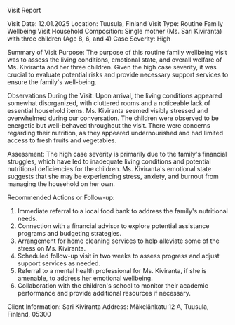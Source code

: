  Visit Report

Visit Date: 12.01.2025
Location: Tuusula, Finland
Visit Type: Routine Family Wellbeing Visit
Household Composition: Single mother (Ms. Sari Kiviranta) with three children (Age 8, 6, and 4)
Case Severity: High

Summary of Visit Purpose:
The purpose of this routine family wellbeing visit was to assess the living conditions, emotional state, and overall welfare of Ms. Kiviranta and her three children. Given the high case severity, it was crucial to evaluate potential risks and provide necessary support services to ensure the family's well-being.

Observations During the Visit:
Upon arrival, the living conditions appeared somewhat disorganized, with cluttered rooms and a noticeable lack of essential household items. Ms. Kiviranta seemed visibly stressed and overwhelmed during our conversation. The children were observed to be energetic but well-behaved throughout the visit. There were concerns regarding their nutrition, as they appeared undernourished and had limited access to fresh fruits and vegetables.

Assessment:
The high case severity is primarily due to the family's financial struggles, which have led to inadequate living conditions and potential nutritional deficiencies for the children. Ms. Kiviranta's emotional state suggests that she may be experiencing stress, anxiety, and burnout from managing the household on her own.

Recommended Actions or Follow-up:
1. Immediate referral to a local food bank to address the family's nutritional needs.
2. Connection with a financial advisor to explore potential assistance programs and budgeting strategies.
3. Arrangement for home cleaning services to help alleviate some of the stress on Ms. Kiviranta.
4. Scheduled follow-up visit in two weeks to assess progress and adjust support services as needed.
5. Referral to a mental health professional for Ms. Kiviranta, if she is amenable, to address her emotional wellbeing.
6. Collaboration with the children's school to monitor their academic performance and provide additional resources if necessary.

Client Information:
Sari Kiviranta
Address: Mäkelänkatu 12 A, Tuusula, Finland, 05300